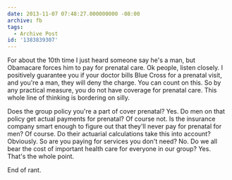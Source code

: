 ```yaml
---
date: 2013-11-07 07:48:27.000000000 -08:00
archive: fb
tags: 
  - Archive Post
id: '1383839307'
---
```


For about the 10th time I just heard someone say he's a man, but Obamacare forces him to pay for prenatal care. Ok people, listen closely. I positively guarantee you if your doctor bills Blue Cross for a prenatal visit, and you're a man, they will deny the charge. You can count on this. So by any practical measure, you do not have coverage for prenatal care. This whole line of thinking is bordering on silly.

Does the group policy you're a part of cover prenatal? Yes. Do men on that policy get actual payments for prenatal? Of course not. Is the insurance company smart enough to figure out that they'll never pay for prenatal for men? Of course. Do their actuarial calculations take this into account? Obviously. So are you paying for services you don't need? No. Do we all bear the cost of important health care for everyone in our group? Yes. That's the whole point.

End of rant.

